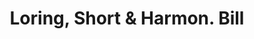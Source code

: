 ---
doi: 10.7916/D8TF18D1
date_other: '1880'
date_other_textual: 1880-1889
form: printed ephemera
genre:
- Invoices
name:
- Loring, Short & Harmon
object_in_context_url: https://biggert.cul.columbia.edu/items/view/ave_biggert_00588
subject_hierarchical_geographic:
- Portland, Maine, United States
subject_name:
- Loring, Short & Harmon
title: Loring, Short & Harmon. Bill
sort_title: Loring, Short & Harmon. Bill
call_number: ave_biggert_00588
coordinates:
- 43.666666666666664,-70.26666666666667
pid: ave_biggert_00588
identifiers: ave_biggert_00588
permalink: /biggert/ave_biggert_00588/
layout: iiif-image-page
---